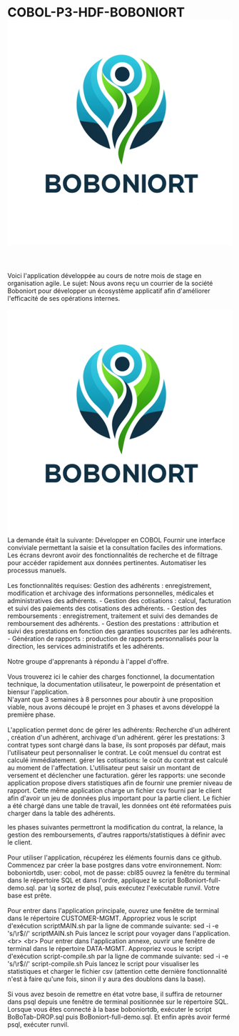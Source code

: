 


# COBOL-P3-HDF-BOBONIORT&nbsp;&nbsp;&nbsp;<img src="boboniort.png" />
<br>
<br>
Voici l'application développée au cours de notre mois de stage en organisation agile.
Le sujet: Nous avons reçu un courrier de la société Boboniort pour développer un écosystème applicatif afin d'améliorer l'efficacité de ses opérations internes.
<br>
<br>
<img src="boboniort.png" />
La demande était la suivante:
Développer en COBOL
Fournir une interface conviviale permettant la saisie et la consultation faciles des informations.
Les écrans devront avoir des fonctionnalités de recherche et de filtrage pour accéder rapidement aux données pertinentes.
Automatiser les processus manuels.
<br>
<br>
Les fonctionnalités requises:
Gestion des adhérents : enregistrement, modification et archivage des informations personnelles,
médicales et administratives des adhérents.
- Gestion des cotisations : calcul, facturation et suivi des paiements des cotisations des adhérents.
- Gestion des remboursements : enregistrement, traitement et suivi des demandes de
remboursement des adhérents.
- Gestion des prestations : attribution et suivi des prestations en fonction des garanties souscrites par
les adhérents.
- Génération de rapports : production de rapports personnalisés pour la direction, les services
administratifs et les adhérents.
<br>
<br>
Notre groupe d'apprenants à répondu à l'appel d'offre.
<br>
<br>
Vous trouverez ici le cahier des charges fonctionnel, la documentation technique, la documentation utilisateur, le powerpoint de présentation et biensur l'application.
<br>
N'ayant que 3 semaines à 8 personnes pour aboutir à une proposition viable, nous avons découpé le projet en 3 phases et avons développé la première phase.
<br>
<br>
L'application permet donc de 
gérer les adhérents: Recherche d'un adhérent , création d'un adhérent, archivage d'un adhérent.
gérer les prestations: 3 contrat types sont chargé dans la base, ils sont proposés par défaut, mais l'utilisateur peut personnaliser le contrat. Le coût mensuel du contrat est calculé immédiatement.
gérer les cotisations: le coût du contrat est calculé au moment de l'affectation. L'utilisateur peut saisir un montant de versement et déclencher une facturation.
gérer les rapports: une seconde application propose divers statistiques afin de fournir une premier niveau de rapport.
Cette même application charge un fichier csv fourni par le client afin d'avoir un jeu de données plus important pour la partie client. Le fichier a été chargé dans une table de travail, les données ont été reformatées puis charger dans la table des adhérents.  

les phases suivantes permettront la modification du contrat, la relance, la gestion des remboursements, d'autres rapports/statistiques à définir avec le client.
<br>
<br>
Pour utiliser l'application, récupérez les éléments fournis dans ce github.
<br>
Commencez par créer la base postgres dans votre environnement.
Nom: boboniortdb, user: cobol, mot de passe: cbl85
ouvrez la fenêtre du terminal dans le répertoire SQL et dans l'ordre, appliquez le script BoBoniort-full-demo.sql.
par \q sortez de plsql, puis exécutez l'exécutable runvil.
Votre base est prête.
<br>
<br>
Pour entrer dans l'application principale, ouvrez une fenêtre de terminal dans le répertoire CUSTOMER-MGMT. 
Appropriez vous le script d'exécution scriptMAIN.sh par la ligne de commande suivante: sed -i -e 's/\r$//' scriptMAIN.sh
Puis lancez le script pour voyager dans l'application.
<br>
<br>
Pour entrer dans l'application annexe, ouvrir une fenêtre de terminal dans le répertoire DATA-MGMT. 
Appropriez vous le script d'exécution script-compile.sh par la ligne de commande suivante: sed -i -e 's/\r$//' script-compile.sh
Puis lancez le script pour visualiser les statistiques et charger le fichier csv (attention cette dernière fonctionnalité n'est à faire qu'une fois, sinon il y aura des doublons dans la base).
<br>
<br>
Si vous avez besoin de remettre en état votre base, il suffira de retourner dans psql depuis une fenêtre de terminal positionnée sur le répertoire SQL.
Lorsque vous êtes connecté à la base boboniortdb, exécuter le script BoBoTab-DROP.sql puis BoBoniort-full-demo.sql. Et enfin après avoir fermé psql, exécuter runvil.
<br>



